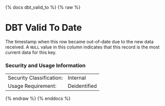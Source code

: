 {% docs dbt_valid_to %}
{% raw %}

# DBT Valid To Date
The timestamp when this row became out-of-date due to the new data received.
A `NULL` value in this column indicates that this record is the most current data for this key.

### Security and Usage Information
|     |     |
| --- | --- |
| Security Classification: | Internal |
| Usage Requirement:       | Deidentified |

{% endraw %}
{% enddocs %}